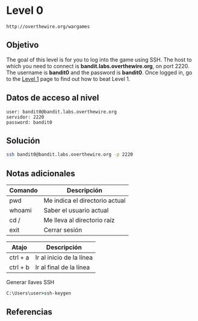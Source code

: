 # Level 0
	http://overthewire.org/wargames
## Objetivo
The goal of this level is for you to log into the game using SSH. The host to which you need to connect is **bandit.labs.overthewire.org**, on port 2220. The username is **bandit0** and the password is **bandit0**. Once logged in, go to the [Level 1](https://overthewire.org/wargames/bandit/bandit1.html) page to find out how to beat Level 1.
## Datos de acceso al nivel
	user: bandit0@bandit.labs.overthewire.org 
	servidor: 2220
	password: bandit0

## Solución
```bash 
ssh bandit0@bandit.labs.overthewire.org -p 2220 
```

## Notas adicionales

|**Comando**|**Descripción**|
|----------|-------------|
|pwd |Me indica el directorio actual|
|whoami|Saber el usuario actual|
|cd /|Me lleva al directorio raíz|
|exit|Cerrar sesión|

|**Atajo**|**Descripción**|
|------|-------------|
|ctrl + a|Ir al inicio de la línea|
|ctrl + b|Ir al final de la línea|


Generar llaves SSH
``` cmd
C:\Users\user>ssh-keygen
```
## Referencias